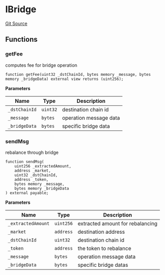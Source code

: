 # IBridge
[Git Source](https://github.com/malda-protocol/malda-lending/blob/413dc9221d099e8e0b7a9a3f94769f4666aaf31b/src\interfaces\IBridge.sol)


## Functions
### getFee

computes fee for bridge operation


```solidity
function getFee(uint32 _dstChainId, bytes memory _message, bytes memory _bridgeData) external view returns (uint256);
```
**Parameters**

|Name|Type|Description|
|----|----|-----------|
|`_dstChainId`|`uint32`|destination chain id|
|`_message`|`bytes`|operation message data|
|`_bridgeData`|`bytes`|specific bridge data|


### sendMsg

rebalance through bridge


```solidity
function sendMsg(
    uint256 _extractedAmount,
    address _market,
    uint32 _dstChainId,
    address _token,
    bytes memory _message,
    bytes memory _bridgeData
) external payable;
```
**Parameters**

|Name|Type|Description|
|----|----|-----------|
|`_extractedAmount`|`uint256`|extracted amount for rebalancing|
|`_market`|`address`|destination address|
|`_dstChainId`|`uint32`|destination chain id|
|`_token`|`address`|the token to rebalance|
|`_message`|`bytes`|operation message data|
|`_bridgeData`|`bytes`|specific bridge datas|


